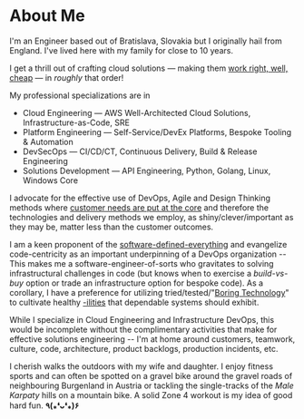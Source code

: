 About Me
========

I'm an Engineer based out of Bratislava, Slovakia but I originally hail from
England. I've lived here with my family for close to 10 years.

I get a thrill out of crafting cloud solutions — making them [work right,
well, cheap](https://wiki.c2.com/?MakeItWorkMakeItRightMakeItFast) — in
_roughly_ that order!

My professional specializations are in

- Cloud Engineering — AWS Well-Architected Cloud Solutions, Infrastructure-as-Code, SRE
- Platform Engineering — Self-Service/DevEx Platforms, Bespoke Tooling & Automation
- DevSecOps — CI/CD/CT, Continuous Delivery, Build & Release Engineering
- Solutions Development — API Engineering, Python, Golang, Linux, Windows Core

I advocate for the effective use of DevOps, Agile and Design Thinking methods
where [customer needs are put at the
core](https://www.inc.com/john-koetsier/why-every-amazon-meeting-has-at-least-one-empty-chair.html)
and therefore the technologies and delivery methods we employ, as
shiny/clever/important as they may be, matter less than the customer outcomes.

I am a keen proponent of the [software-defined-everything](
https://devops.com/why-the-buzz-on-software-defined-everything-sdx/) and
evangelize code-centricity as an important underpinning of a DevOps
organization -- This makes me a software-engineer-of-sorts who gravitates to
solving infrastructural challenges in code (but knows when to exercise a
_build-vs-buy_ option or trade an infrastructure option for bespoke code). As
a corollary, I have a preference for utilizing tried/tested/"[Boring
Technology](https://mcfunley.com/choose-boring-technology)" to cultivate
healthy
[-ilities](https://en.wikipedia.org/wiki/List_of_system_quality_attributes)
that dependable systems should exhibit.

While I specialize in Cloud Engineering and Infrastructure DevOps, this
would be incomplete without the complimentary activities that make for
effective solutions engineering -- I'm at home around customers, teamwork,
culture, code, architecture, product backlogs, production incidents, etc.

I cherish walks the outdoors with my wife and
daughter. I enjoy fitness sports and can often be spotted on a gravel bike
around the gravel roads of neighbouring Burgenland in Austria or tackling the
single-tracks of the _Male Karpaty_ hills on a mountain bike. A solid Zone 4
workout is my idea of good hard fun. **٩(⁎❛ᴗ❛⁎)۶**
